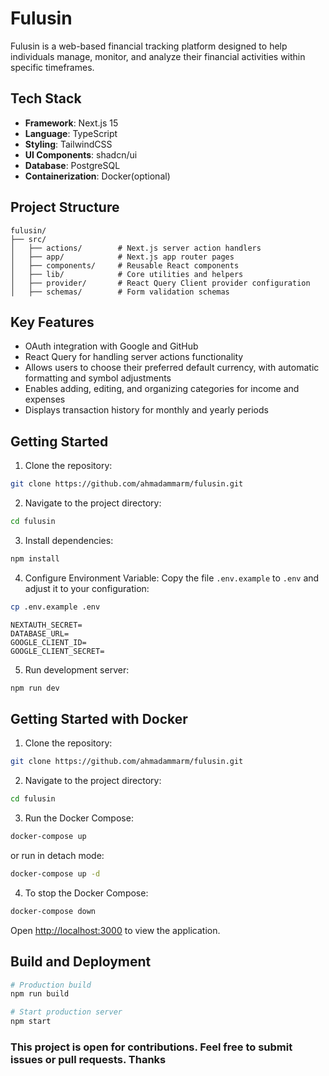 # Fulusin

Fulusin is a web-based financial tracking platform designed to help individuals manage, monitor, and analyze their financial activities within specific timeframes.

## Tech Stack

- **Framework**: Next.js 15
- **Language**: TypeScript
- **Styling**: TailwindCSS
- **UI Components**: shadcn/ui
- **Database**: PostgreSQL
- **Containerization**: Docker(optional)

## Project Structure

```
fulusin/
├── src/
│   ├── actions/        # Next.js server action handlers
│   ├── app/            # Next.js app router pages
│   ├── components/     # Reusable React components
│   ├── lib/            # Core utilities and helpers
│   ├── provider/       # React Query Client provider configuration
│   ├── schemas/        # Form validation schemas
```

## Key Features
- OAuth integration with Google and GitHub
- React Query for handling server actions functionality
- Allows users to choose their preferred default currency, with automatic formatting and symbol adjustments
- Enables adding, editing, and organizing categories for income and expenses
- Displays transaction history for monthly and yearly periods

## Getting Started

1. Clone the repository:
```sh
git clone https://github.com/ahmadammarm/fulusin.git
```

2. Navigate to the project directory:

```sh
cd fulusin
```

3. Install dependencies:
```bash
npm install
```

4. Configure Environment Variable: Copy the file `.env.example` to `.env` and adjust it to your configuration:

```sh
cp .env.example .env
```

```
NEXTAUTH_SECRET=
DATABASE_URL=
GOOGLE_CLIENT_ID=
GOOGLE_CLIENT_SECRET=

```


5. Run development server:
```bash
npm run dev
```

## Getting Started with Docker

1. Clone the repository:
```sh
git clone https://github.com/ahmadammarm/fulusin.git
```

2. Navigate to the project directory:

```sh
cd fulusin
```

3. Run the Docker Compose:

```sh
docker-compose up
```

or run in detach mode:
```sh
docker-compose up -d
```

4. To stop the Docker Compose:
```sh
docker-compose down
```

Open [http://localhost:3000](http://localhost:3000) to view the application.


## Build and Deployment

```bash
# Production build
npm run build

# Start production server
npm start
```

### This project is open for contributions. Feel free to submit issues or pull requests. Thanks

